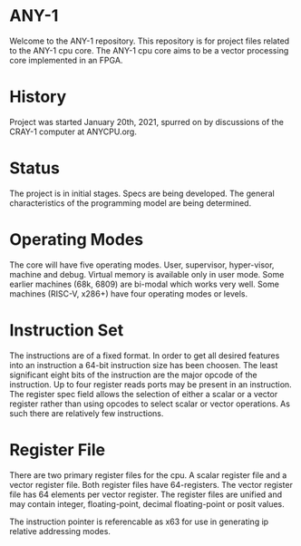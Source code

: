 # ANY-1

Welcome to the ANY-1 repository.
This repository is for project files related to the ANY-1 cpu core.
The ANY-1 cpu core aims to be a vector processing core implemented in an FPGA.

# History
Project was started January 20th, 2021, spurred on by discussions of the CRAY-1
computer at ANYCPU.org.

# Status
The project is in initial stages. Specs are being developed. The general
characteristics of the programming model are being determined.

# Operating Modes
The core will have five operating modes. User, supervisor, hyper-visor, machine
and debug. Virtual memory is available only in user mode.
Some earlier machines (68k, 6809) are bi-modal which works very well. Some
machines (RISC-V, x286+) have four operating modes or levels.


# Instruction Set
The instructions are of a fixed format. In order to get all desired features
into an instruction a 64-bit instruction size has been choosen. The least
significant eight bits of the instruction are the major opcode of the
instruction. Up to four register reads ports may be present in an instruction.
The register spec field allows the selection of either a scalar or a vector
register rather than using opcodes to select scalar or vector operations. As
such there are relatively few instructions.

# Register File
There are two primary register files for the cpu. A scalar register file and a
vector register file. Both register files have 64-registers.
The vector register file has 64 elements per vector register. The register files
are unified and may contain integer, floating-point, decimal floating-point or
posit values.

The instruction pointer is referencable as x63 for use in generating ip relative
addressing modes.
